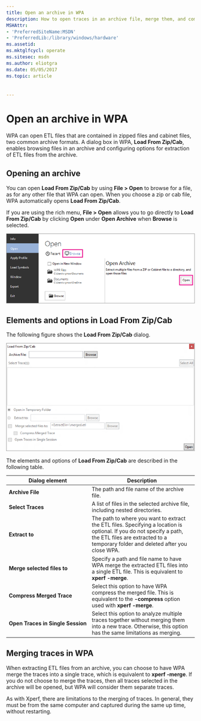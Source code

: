 ```yaml
---
title: Open an archive in WPA
description: How to open traces in an archive file, merge them, and compress the merged traces.
MSHAttr:
- 'PreferredSiteName:MSDN'
- 'PreferredLib:/library/windows/hardware'
ms.assetid: 
ms.mktglfcycl: operate
ms.sitesec: msdn
ms.author: eliotgra
ms.date: 05/05/2017
ms.topic: article


---
```


# Open an archive in WPA

WPA can open ETL files that are contained in zipped files and cabinet files, two common archive formats. A dialog box in WPA, **Load From Zip/Cab**, enables browsing files in an archive and configuring options for extraction of ETL files from the archive.

## Opening an archive

You can open **Load From Zip/Cab** by using **File&nbsp;>&nbsp;Open** to browse for a file, as for any other file that WPA can open. When you choose a zip or cab file, WPA automatically opens **Load From Zip/Cab**. 

If you are using the rich menu, **File&nbsp;>&nbsp;Open** allows you to go directly to **Load From Zip/Cab** by clicking **Open** under **Open Archive** when **Browse** is selected.

![Open Archive command in the rich menu in WPA.](images/wpa-rich-menu-open-archive.png)


## Elements and options in **Load From Zip/Cab**

The following figure shows the **Load From Zip/Cab** dialog.

![The Open Archive dialog box in WPA.](images/open-archive.png)

The elements and options of **Load From Zip/Cab** are described in the following table.

| Dialog element | Description |
|---|---|
| **Archive&nbsp;File** | The path and file name of the archive file. |
| **Select&nbsp;Traces** | A list of files in the selected archive file, including nested directories. |
| **Extract&nbsp;to** | The path to where you want to extract the ETL files. Specifying a location is optional. If you do not specify a path, the ETL files are extracted to a temporary folder and deleted after you close WPA. |
| **Merge&nbsp;selected&nbsp;files&nbsp;to** | Specify a path and file name to have WPA merge the extracted ETL files into a single ETL file. This is equivalent to **xperf**&nbsp;**-merge**. |
| **Compress&nbsp;Merged&nbsp;Trace** | Select this option to have WPA compress the merged file. This is equivalent to the **-compress** option used with **xperf**&nbsp;**-merge**. |
| **Open&nbsp;Traces&nbsp;in&nbsp;Single&nbsp;Session** | Select this option to analyze multiple traces together without merging them into a new trace. Otherwise, this option has the same limitations as merging. |

## Merging traces in WPA

When extracting ETL files from an archive, you can choose to have WPA merge the traces into a single trace, which is equivalent to **xperf**&nbsp;**-merge**. If you do not choose to merge the traces, then all traces selected in the archive will be opened, but WPA will consider them separate traces. 

As with Xperf, there are limitations to the merging of traces. In general, they must be from the same computer and captured during the same up time, without restarting.

